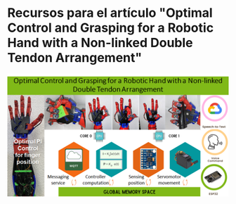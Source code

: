 # Recursos para el artículo "Optimal Control and Grasping for a Robotic Hand with a Non-linked Double Tendon Arrangement"
![Graphic Abstract](https://github.com/sanchezgarnica-erick/IEEE_RoboticHand-OptimalControl/blob/main/ProjectImages/graphicAbstract_v2.png)



<!--stackedit_data:
eyJoaXN0b3J5IjpbMTIwNjk5MDY5Miw3OTc1NjE2OCwtMTM1NT
EyNDg4M119
-->